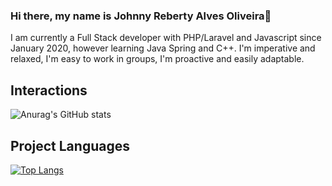 ### Hi there, my name is Johnny Reberty Alves Oliveira👋
I am currently a Full Stack developer with PHP/Laravel and Javascript since January 2020, however learning Java Spring and C++. I'm imperative and relaxed, I'm easy to work in groups, I'm proactive and easily adaptable.

## Interactions 
 ![Anurag's GitHub stats](https://github-readme-stats.vercel.app/api?username=jdevReberty&show_icons=true&theme=dracula)
<p align="center">

## Project Languages
  [![Top Langs](https://github-readme-stats.vercel.app/api/top-langs/?username=jdevReberty&layout=compact)](https://github.com/jdevReberty/github-readme-stats)
</p>


<!-- [![Readme Card](https://github-readme-stats.vercel.app/api/pin/?username=jdevReberty&repo=github-readme-stats)](https://github.com/jdevReberty/github-readme-stats) -->

<!--
**jdevReberty/jdevReberty** is a ✨ _special_ ✨ repository because its `README.md` (this file) appears on your GitHub profile.

Here are some ideas to get you started:

- 🔭 I’m currently working on ...
- 🌱 I’m currently learning ...
- 👯 I’m looking to collaborate on ...
- 🤔 I’m looking for help with ...
- 💬 Ask me about ...
- 📫 How to reach me: ...
- 😄 Pronouns: ...
- ⚡ Fun fact: ...
-->
